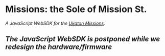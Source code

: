 # Missions: the Sole of Mission St.
_A JavaScript WebSDK for the [Ukaton Missions](https://hackaday.io/project/165333-missions-the-sole-of-mission-st)._

## _The JavaScript WebSDK is postponed while we redesign the hardware/firmware_
